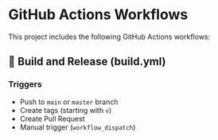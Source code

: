 # GitHub Actions Workflows

This project includes the following GitHub Actions workflows:

## 🚀 Build and Release (build.yml)

### Triggers

- Push to `main` or `master` branch
- Create tags (starting with `v`)
- Create Pull Request
- Manual trigger (`workflow_dispatch`)

